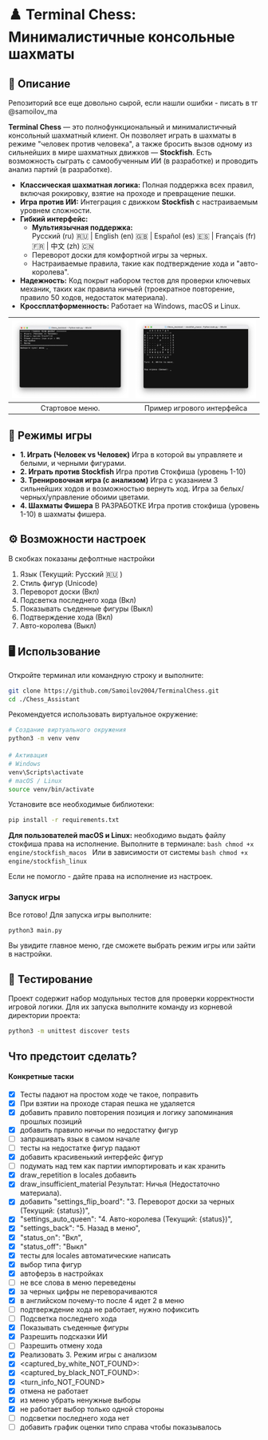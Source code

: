 # ♟️ Terminal Chess: Минималистичные консольные шахматы

## 🔎 Описание

Репозиторий все еще довольно сырой, если нашли ошибки - писать в тг @samoilov_ma

**Terminal Chess** — это полнофункциональный и минималистичный консольный шахматный клиент. Он позволяет играть в шахматы в режиме "человек против человека", а также бросить вызов одному из сильнейших в мире шахматных движков — **Stockfish**. Есть возможность сыграть с самообученным ИИ (в разработке) и проводить анализ партий (в разработке).

*   **Классическая шахматная логика:** Полная поддержка всех правил, включая рокировку, взятие на проходе и превращение пешки.
*   **Игра против ИИ:** Интеграция с движком **Stockfish** с настраиваемым уровнем сложности.
*   **Гибкий интерфейс:**
    *   **Мультиязычная поддержка:**  
		Русский (ru) 🇷🇺 | English (en) 🇬🇧 | Español (es) 🇪🇸 | Français (fr) 🇫🇷 | 中文 (zh) 🇨🇳
    *   Переворот доски для комфортной игры за черных.
    *   Настраиваемые правила, такие как подтверждение хода и "авто-королева".
*   **Надежность:** Код покрыт набором тестов для проверки ключевых механик, таких как правила ничьей (троекратное повторение, правило 50 ходов, недостаток материала).
*   **Кроссплатформенность:** Работает на Windows, macOS и Linux.


| ![Левый баннер](docs/pics/start_menu.png)	    	| ![Правый баннер](docs/pics/board.png)              |
|:-------------------------------------------------:|:--------------------------------------------------:|
|              Стартовое меню.                      |              Пример игрового интерфейса            |


## 🚀 Режимы игры

*   **1. Играть (Человек vs Человек)**
	Игра в которой вы управляете и белыми, и черными фигурами.
*   **2. Играть против Stockfish**
	Игра против Стокфиша (уровень 1-10)
*   **3. Тренировочная игра (с анализом)**
    Игра с указанием 3 сильнейших ходов и возможностью вернуть ход. Игра за белых/черных/управление обоими цветами.
*   **4. Шахматы Фишера** В РАЗРАБОТКЕ
    Игра против стокфиша (уровень 1-10) в шахматы фишера.

## ⚙️ Возможности настроек
В скобках показаны дефолтные настройки
1. Язык (Текущий: Русский 🇷🇺 )
2. Стиль фигур (Unicode)
3. Переворот доски (Вкл)
4. Подсветка последнего хода (Вкл)
5. Показывать съеденные фигуры (Выкл)
6. Подтверждение хода (Вкл)
7. Авто-королева (Выкл)

## 🖥 Использование

Откройте терминал или командную строку и выполните:
```bash
git clone https://github.com/Samoilov2004/TerminalChess.git
cd ./Chess_Assistant
```

Рекомендуется использовать виртуальное окружение:
```bash
# Создание виртуального окружения
python3 -m venv venv

# Активация
# Windows
venv\Scripts\activate
# macOS / Linux
source venv/bin/activate
```

Установите все необходимые библиотеки:
```bash
pip install -r requirements.txt
```

**Для пользователей macOS и Linux:** необходимо выдать файлу стокфиша права на исполнение. Выполните в терминале:
    ```bash
    chmod +x engine/stockfish_macos
    ```
    Или в зависимости от системы
    ```bash
    chmod +x engine/stockfish_linux
    ```

Если не помогло - дайте права на исполнение из настроек.

### Запуск игры

Все готово! Для запуска игры выполните:
```bash
python3 main.py
```
Вы увидите главное меню, где сможете выбрать режим игры или зайти в настройки.

## 🧪 Тестирование

Проект содержит набор модульных тестов для проверки корректности игровой логики. Для их запуска выполните команду из корневой директории проекта:
```bash
python3 -m unittest discover tests
```

## Что предстоит сделать?
#### Конкретные таски
- [x] Тесты падают на простом ходе че такое, поправить
- [x] При взятии на проходе старая пешка не удаляется
- [x] добавить правило повторения позиция и логику запоминания прошлых позиций
- [x] добавить правило ничьи по недостатку фигур 
- [ ] запрашивать язык в самом начале
- [ ] тесты на недостатке фигур падают
- [x] добавить красивенький интерфейс фигур
- [ ] подумать над тем как партии импортировать и как хранить
- [x] draw_repetition в locales добавить
- [x] draw_insufficient_material Результат: Ничья (Недостаточно материала).
- [x] добавить "settings_flip_board": "3. Переворот доски за черных (Текущий: {status})",
- [x] "settings_auto_queen": "4. Авто-королева (Текущий: {status})",
- [x] "settings_back": "5. Назад в меню",
- [x] "status_on": "Вкл",
- [x] "status_off": "Выкл"
- [x] тесты для locales автоматические написать
- [x] выбор типа фигур 
- [x] автоферзь в настройках 
- [ ] не все слова в меню переведены
- [x] за черных цифры не переворачиваются
- [x] в английском почему-то после 4 идет 2 в меню 
- [ ] подтверждение хода не работает, нужно пофиксить
- [ ] Подсветка последнего хода
- [x] Показывать съеденные фигуры
- [x] Разрешить подсказки ИИ
- [ ] Разрешить отмену хода
- [x] Реализовать 3. Режим игры с анализом
- [x] <captured_by_white_NOT_FOUND>: 
- [x] <captured_by_black_NOT_FOUND>: 
- [x] <turn_info_NOT_FOUND>
- [x] отмена не работает
- [x] из меню убрать ненужные выборы
- [x] не работает выбор только одной стороны
- [ ] подсветки последнего хода нет
- [ ] добавить график оценки типо справа чтобы показывалось 
